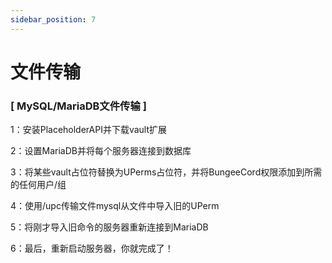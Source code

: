 ```yaml
---
sidebar_position: 7
---
```


# 文件传输

### [ MySQL/MariaDB文件传输 ]

1：安装PlaceholderAPI并下载vault扩展

2：设置MariaDB并将每个服务器连接到数据库

3：将某些vault占位符替换为UPerms占位符，并将BungeeCord权限添加到所需的任何用户/组

4：使用/upc传输文件mysql从文件中导入旧的UPerm

5：将刚才导入旧命令的服务器重新连接到MariaDB

6：最后，重新启动服务器，你就完成了！